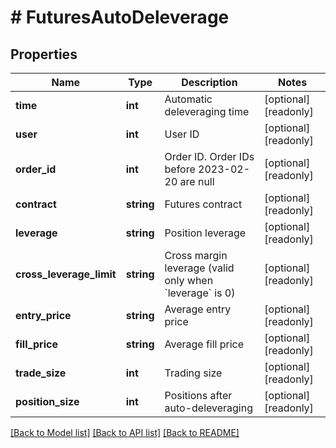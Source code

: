 # # FuturesAutoDeleverage

## Properties

Name | Type | Description | Notes
------------ | ------------- | ------------- | -------------
**time** | **int** | Automatic deleveraging time | [optional] [readonly] 
**user** | **int** | User ID | [optional] [readonly] 
**order_id** | **int** | Order ID. Order IDs before 2023-02-20 are null | [optional] [readonly] 
**contract** | **string** | Futures contract | [optional] [readonly] 
**leverage** | **string** | Position leverage | [optional] [readonly] 
**cross_leverage_limit** | **string** | Cross margin leverage (valid only when &#x60;leverage&#x60; is 0) | [optional] [readonly] 
**entry_price** | **string** | Average entry price | [optional] [readonly] 
**fill_price** | **string** | Average fill price | [optional] [readonly] 
**trade_size** | **int** | Trading size | [optional] [readonly] 
**position_size** | **int** | Positions after auto-deleveraging | [optional] [readonly] 

[[Back to Model list]](../../README.md#documentation-for-models) [[Back to API list]](../../README.md#documentation-for-api-endpoints) [[Back to README]](../../README.md)
